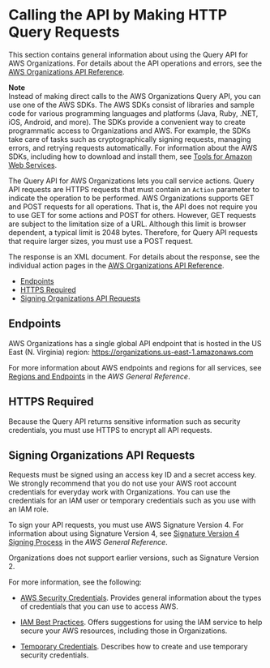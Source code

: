 # Calling the API by Making HTTP Query Requests<a name="orgs_query-requests"></a>

This section contains general information about using the Query API for AWS Organizations\. For details about the API operations and errors, see the [AWS Organizations API Reference](http://docs.aws.amazon.com/organizations/latest/APIReference/)\.

**Note**  
Instead of making direct calls to the AWS Organizations Query API, you can use one of the AWS SDKs\. The AWS SDKs consist of libraries and sample code for various programming languages and platforms \(Java, Ruby, \.NET, iOS, Android, and more\)\. The SDKs provide a convenient way to create programmatic access to Organizations and AWS\. For example, the SDKs take care of tasks such as cryptographically signing requests, managing errors, and retrying requests automatically\. For information about the AWS SDKs, including how to download and install them, see [Tools for Amazon Web Services](http://aws.amazon.com/tools/)\.

The Query API for AWS Organizations lets you call service actions\. Query API requests are HTTPS requests that must contain an `Action` parameter to indicate the operation to be performed\. AWS Organizations supports GET and POST requests for all operations\. That is, the API does not require you to use GET for some actions and POST for others\. However, GET requests are subject to the limitation size of a URL\. Although this limit is browser dependent, a typical limit is 2048 bytes\. Therefore, for Query API requests that require larger sizes, you must use a POST request\.

The response is an XML document\. For details about the response, see the individual action pages in the [AWS Organizations API Reference](http://docs.aws.amazon.com/organizations/latest/APIReference/)\.


+ [Endpoints](#OrgsEndpoints)
+ [HTTPS Required](#IAMHTTPSRequired)
+ [Signing Organizations API Requests](#SigVersion)

## Endpoints<a name="OrgsEndpoints"></a>

AWS Organizations has a single global API endpoint that is hosted in the US East \(N\. Virginia\) region: [https://organizations\.us\-east\-1\.amazonaws\.com](https://organizations.us-east-1.amazonaws.com)

For more information about AWS endpoints and regions for all services, see [Regions and Endpoints](http://docs.aws.amazon.com/general/latest/gr/index.html?rande.html) in the *AWS General Reference*\. 

## HTTPS Required<a name="IAMHTTPSRequired"></a>

Because the Query API returns sensitive information such as security credentials, you must use HTTPS to encrypt all API requests\. 

## Signing Organizations API Requests<a name="SigVersion"></a>

Requests must be signed using an access key ID and a secret access key\. We strongly recommend that you do not use your AWS root account credentials for everyday work with Organizations\. You can use the credentials for an IAM user or temporary credentials such as you use with an IAM role\.

To sign your API requests, you must use AWS Signature Version 4\. For information about using Signature Version 4, see [Signature Version 4 Signing Process](http://docs.aws.amazon.com/general/latest/gr/signature-version-4.html) in the *AWS General Reference*\. 

Organizations does not support earlier versions, such as Signature Version 2\.

For more information, see the following:

+ [AWS Security Credentials](http://docs.aws.amazon.com/general/latest/gr/aws-security-credentials.html)\. Provides general information about the types of credentials that you can use to access AWS\. 

+ [IAM Best Practices](http://docs.aws.amazon.com/IAM/latest/UserGuide/best-practices.html)\. Offers suggestions for using the IAM service to help secure your AWS resources, including those in Organizations\. 

+ [Temporary Credentials](http://docs.aws.amazon.com/IAM/latest/UserGuide/id_credentials_temp.html)\. Describes how to create and use temporary security credentials\. 